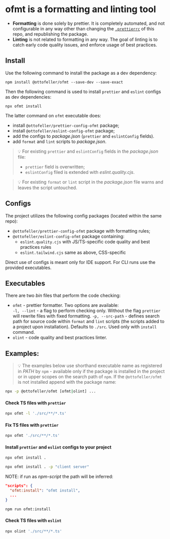 # ofmt is a formatting and linting tool

* **Formatting** is done solely by prettier. It is completely automated, and not configurable in any way other than changing the [`.prettierrc`](https://github.com/quesabe/ofmt/blob/add-readme/package.json) of this repo, and republishing the package.
* **Linting** is not related to formatting in any way. The goal of linting is to catch early code quality issues, and enforce usage of best practices.

## Install

Use the following command to install the package as a dev dependency:
```shell
npm install @ottofeller/ofmt --save-dev --save-exact
```

Then the following command is used to install `prettier` and `eslint` configs as dev dependencies:
```shell
npx ofmt install
```

The latter command on `ofmt` executable does:
- install `@ottofeller/prettier-config-ofmt` package;
- install `@ottofeller/eslint-config-ofmt` package;
- add the configs to _package.json_ (`prettier` and `eslintConfig` fields).
- add `format` and `lint` scripts to _package.json_.

> 💡 For existing `prettier` and `eslintConfig` fields in the _package.json_ file:
> - `prettier` field is overwritten;
> - `eslintConfig` filed is extended with _eslint.quality.cjs_.

> 💡 For existing `format` or `lint` script in the _package.json_ file warns and leaves the script untouched.

## Configs

The project utilizes the following config packages (located within the same repo):
- `@ottofeller/prettier-config-ofmt` package with formatting rules;
- `@ottofeller/eslint-config-ofmt` package containing:
  - `eslint.quality.cjs` with JS/TS-specific code quality and best practices rules
  - `eslint.tailwind.cjs` same as above, CSS-specific

Direct use of configs is meant only for IDE support. For CLI runs use the provided executables.

## Executables

There are two _bin_ files that perform the code checking:
- `ofmt` - prettier formatter. Two options are available:\
  `-l, --lint` - a flag to perform checking only. Without the flag `prettier` will rewrite files with fixed formatting.
  `-p, --src-path` - defines search path for source code within `format` and `lint` scripts (the scripts added to a project upon installation). Defaults to `./src`. Used only with `install` command.
- `olint` - code quality and best practices linter.

## Examples:

> 💡 The examples below use shorthand executable name as registered in _PATH_ by `npm` - available only if the package is installed in the project or in upper scopes on the search path of `npm`. If the `@ottofeller/ofmt` is not installed append with the package name:
```bash
npx -p @ottofeller/ofmt [ofmt|olint] ...
```

#### Check TS files with `prettier`
```bash
npx ofmt -l './src/**/*.ts'
```

#### Fix TS files with `prettier`
```bash
npx ofmt './src/**/*.ts'
```

#### Install `prettier` and `eslint` configs to your project
```bash
npx ofmt install .
```
```bash
npx ofmt install . -p "client server"
```
NOTE: if run as _npm-script_ the path will be inferred:
```json
"scripts": {
  "ofmt:install": "ofmt install",
  ...
}
```
```bash
npm run ofmt:install
```

#### Check TS files with `eslint`
```bash
npx olint './src/**/*.ts'
```
